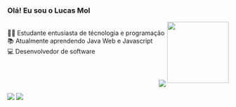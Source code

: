 ### Olá! Eu sou o Lucas Mol

<div display=" inline-block">
  <a href="https://github.com/Lucas-Mol">
    <img display="inline-block" align="right" height="140em" src="https://github-readme-stats-eight-theta.vercel.app/api/top-langs/?username=Lucas-Mol&layout=compact&langs_count=8&theme=dracula"/></br></a>
  <div display="inline-block">
    👨‍🎓 Estudante entusiasta de técnologia e programação </br>
    📚 Atualmente aprendendo Java Web e Javascript </br>
    💻 Desenvolvedor de software </br>
  </div><br>
</div><br>
<br>

  <img display="inline-block" align="right" src="https://cdn.discordapp.com/attachments/778788148921761822/905511491548102707/ezgif.com-gif-maker_1.gif"/>
  
  ##
  
  <a href = "mailto: lucasmolpro@outlook.com"><img src="https://cdn.discordapp.com/attachments/778788148921761822/902616373086261278/icons8-ms-outlook-48_1.png" target="_blank"></a>
  <a href = "https://www.linkedin.com/in/lucasmolpro/"><img src="https://cdn.discordapp.com/attachments/778788148921761822/902616679970910208/icons8-linkedin-48.png" target="_blank"></a>
  
  
<!--
**Lucas-Mol/lucas-mol** is a ✨ _special_ ✨ repository because its `README.md` (this file) appears on your GitHub profile.

Here are some ideas to get you started:

- 🔭 I’m currently working on ...
- 🌱 I’m currently learning ...
- 👯 I’m looking to collaborate on ...
- 🤔 I’m looking for help with ...
- 💬 Ask me about ...
- 📫 How to reach me: ...
- 😄 Pronouns: ...
- ⚡ Fun fact: ...
-->
